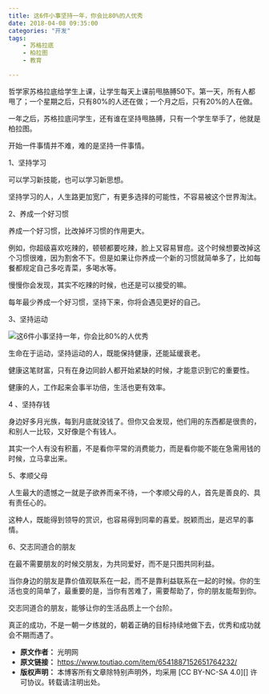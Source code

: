 ```yaml
---
title: 这6件小事坚持一年，你会比80%的人优秀
date: 2018-04-08 09:35:00
categories: "开发"
tags:
	- 苏格拉底
	- 柏拉图
	- 教育

---
```


哲学家苏格拉底给学生上课，让学生每天上课前甩胳膊50下。第一天，所有人都甩了；一个星期之后，只有80%的人还在做；一个月之后，只有20%的人在做。

一年之后，苏格拉底问学生，还有谁在坚持甩胳膊，只有一个学生举手了，他就是柏拉图。

开始一件事情并不难，难的是坚持一件事情。

1、坚持学习

可以学习新技能，也可以学习新思想。

坚持学习的人，人生路更加宽广，有更多选择的可能性，不容易被这个世界淘汰。

2、养成一个好习惯

养成一个好习惯，比改掉坏习惯的作用更大。

例如，你超级喜欢吃辣的，顿顿都要吃辣，脸上又容易冒痘。这个时候想要改掉这个习惯很难，因为割舍不下。但是如果让你养成一个新的习惯就简单多了，比如每餐都规定自己多吃青菜，多喝水等。

慢慢你会发现，其实不吃辣的时候，也还是可以接受的嘛。

每年最少养成一个好习惯，坚持下来，你将会遇见更好的自己。

3、坚持运动

![这6件小事坚持一年，你会比80%的人优秀][6_80]

生命在于运动，坚持运动的人，既能保持健康，还能延缓衰老。

健康这笔财富，只有在身边同龄人都开始紧缺的时候，才能意识到它的重要性。

健康的人，工作起来会事半功倍，生活也更有效率。

4 、坚持存钱

身边好多月光族，每到月底就没钱了。但你又会发现，他们用的东西都是很贵的，和别人一比较，又好像是个有钱人。

其实一个人有没有积蓄，不是看你平常的消费能力，而是看你能不能在急需用钱的时候，立马拿出来。

5、孝顺父母

人生最大的遗憾之一就是子欲养而亲不待，一个孝顺父母的人，首先是善良的、具有责任心的。

这种人，既能得到领导的赏识，也容易得到同辈的喜爱。脱颖而出，是迟早的事情。

6、交志同道合的朋友

在最不需要朋友的时候交朋友，为共同爱好，而不是只图共同利益。

当你身边的朋友是靠价值观联系在一起，而不是靠利益联系在一起的时候。你的生活也变的简单了，最重要的是，当你有苦难了，需要帮助了，你的朋友能帮到你。

交志同道合的朋友，能够让你的生活品质上一个台阶。

真正的成功，不是一朝一夕练就的，朝着正确的目标持续地做下去，优秀和成功就会不期而遇了。


[6_80]: http://p3.pstatp.com/large/78aa000a07ab8ab573f3
 *  **原文作者：** 光明网
 *  **原文链接：** https://www.toutiao.com/item/6541887152651764232/
 *  **版权声明：** 本博客所有文章除特别声明外，均采用 [CC BY-NC-SA 4.0][] 许可协议。转载请注明出处。